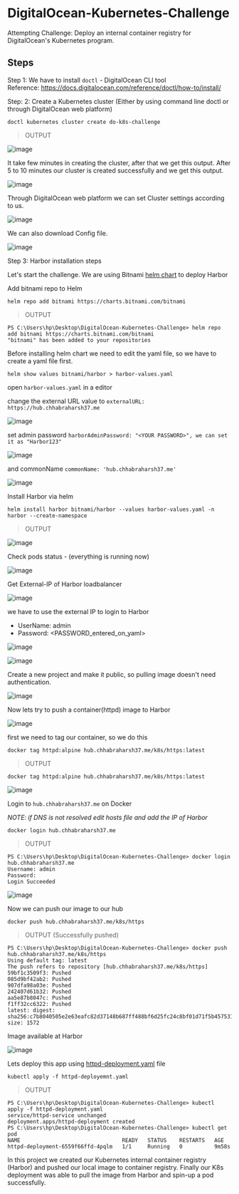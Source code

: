 # DigitalOcean-Kubernetes-Challenge

Attempting Challenge: Deploy an internal container registry for DigitalOcean's Kubernetes program.<br>

## Steps

Step 1: We have to install `doctl` - DigitalOcean CLI tool<br>
        Reference: https://docs.digitalocean.com/reference/doctl/how-to/install/

Step: 2: Create a Kubernetes cluster
         (Either by using command line doctl or through DigitalOcean web platform)

```
doctl kubernetes cluster create do-k8s-challenge
```
>OUTPUT

![image](https://user-images.githubusercontent.com/60788180/147603136-38d7b69b-863c-40b1-a02b-62642eb2ce31.png)

It take few minutes in creating the cluster, after that we get this output.
After 5 to 10 minutes our cluster is created successfully and we get this output.

![image](https://user-images.githubusercontent.com/60788180/147611042-951029bf-2c47-429c-8374-c49970813dcd.png)

Through DigitalOcean web platform we can set Cluster settings according to us.

![image](https://user-images.githubusercontent.com/60788180/147611113-bcb6375f-a84d-4b8a-b210-30b02057bd12.png)

We can also download Config file.

![image](https://user-images.githubusercontent.com/60788180/147611150-30aabaf5-76ca-4a4e-ac37-2cedb4955199.png)


Step 3: Harbor installation steps

Let's start the challenge. We are using Bitnami [helm chart](https://bitnami.com/stack/harbor/helm) to deploy Harbor

Add bitnami repo to Helm

```
helm repo add bitnami https://charts.bitnami.com/bitnami
```
> OUTPUT
```
PS C:\Users\hp\Desktop\DigitalOcean-Kubernetes-Challenge> helm repo add bitnami https://charts.bitnami.com/bitnami
"bitnami" has been added to your repositories
```
Before installing helm chart we need to edit the yaml file, so we have to create a yaml file first.
```
helm show values bitnami/harbor > harbor-values.yaml
```

open `harbor-values.yaml` in a editor

change the external URL value to `externalURL: https://hub.chhabraharsh37.me` 

![image](https://user-images.githubusercontent.com/60788180/147604327-95e4008c-0065-41c6-a41f-284bc8387059.png)


set admin password `harborAdminPassword: "<YOUR PASSWORD>", we can set it as "Harbor123"`

![image](https://user-images.githubusercontent.com/60788180/147607174-9d7ae317-14d7-4125-a2a4-71ad876b4b6b.png)

and commonName `commonName: 'hub.chhabraharsh37.me'`

![image](https://user-images.githubusercontent.com/60788180/147604482-6c3426d7-85ab-49a1-8ae8-af8abd7c712b.png)



Install Harbor via helm
```
helm install harbor bitnami/harbor --values harbor-values.yaml -n harbor --create-namespace
```
>OUTPUT


![image](https://user-images.githubusercontent.com/60788180/147611541-2afd56d3-3661-4ff0-a29f-2537df25a036.png)

Check pods status - (everything is running now)

![image](https://user-images.githubusercontent.com/60788180/147611706-dbfbe3ba-5c34-4185-bdd5-d002207578c7.png)

Get External-IP of Harbor loadbalancer

![image](https://user-images.githubusercontent.com/60788180/147611781-ebb89c9b-bba9-4c5e-93de-e244043c921e.png)


we have to use the external IP to login to Harbor
- UserName: admin
- Password: <PASSWORD_entered_on_yaml>

![image](https://user-images.githubusercontent.com/60788180/147614249-97ea6b1f-c9ab-41f1-a4ff-67a6abbd5b2e.png)


![image](https://user-images.githubusercontent.com/60788180/147613844-5222ff93-6b3d-44c6-87f7-88e917903106.png)

Create a new project and make it public, so pulling image doesn't need authentication.

![image](https://user-images.githubusercontent.com/60788180/147613986-cf1c3a43-8119-4189-9267-aee3ed48bf49.png)

Now lets try to push a container(httpd) image to Harbor

![image](https://user-images.githubusercontent.com/60788180/147612078-43535349-78c9-40c2-a25b-8789ef0aeb4a.png)

first we need to tag our container, so we do this 

```
docker tag httpd:alpine hub.chhabraharsh37.me/k8s/https:latest
```
>OUTPUT
```
docker tag httpd:alpine hub.chhabraharsh37.me/k8s/https:latest
```
![image](https://user-images.githubusercontent.com/60788180/147612222-fff9c319-0a10-4faa-a43f-4c19fac2d2b9.png)


Login to `hub.chhabraharsh37.me` on Docker

*NOTE: if DNS is not resolved edit hosts file and add the IP of Harbor*

```
docker login hub.chhabraharsh37.me
```
>OUTPUT
```
PS C:\Users\hp\Desktop\DigitalOcean-Kubernetes-Challenge> docker login hub.chhabraharsh37.me
Username: admin
Password: 
Login Succeeded
```

![image](https://user-images.githubusercontent.com/60788180/147612463-7f73b494-579b-46a8-9a58-3a7202f49cf2.png)

Now we can push our image to our hub

```docker
docker push hub.chhabraharsh37.me/k8s/https
```
>OUTPUT (Successfully pushed)
```
PS C:\Users\hp\Desktop\DigitalOcean-Kubernetes-Challenge> docker push hub.chhabraharsh37.me/k8s/https
Using default tag: latest
The push refers to repository [hub.chhabraharsh37.me/k8s/https]
59bf1c3509f3: Pushed
085d9bf42ab2: Pushed
907dfa98a03e: Pushed
242407d61b32: Pushed
aa5e87b8047c: Pushed
f1ff32cc6322: Pushed
latest: digest: sha256:c7b8040505e2e63eafc82d37148b687ff488bf6d25fc24c8bf01d71f5b457531 size: 1572
```
Image available at Harbor 

![image](https://user-images.githubusercontent.com/60788180/147614077-726e4ff4-8c8c-4108-adb2-593f58ea4624.png)

Lets deploy this app using [httpd-deployment.yaml](httpd-deployment.yaml) file

```
kubectl apply -f httpd-deployemnt.yaml
```
>OUTPUT
```
PS C:\Users\hp\Desktop\DigitalOcean-Kubernetes-Challenge> kubectl apply -f httpd-deployment.yaml
service/httpd-service unchanged
deployment.apps/httpd-deployment created
PS C:\Users\hp\Desktop\DigitalOcean-Kubernetes-Challenge> kubectl get pod
NAME                                READY   STATUS    RESTARTS   AGE
httpd-deployment-6559f66ffd-4pqlm   1/1     Running   0          9m58s
```
In this project we created our Kubernetes internal container registry (Harbor) and pushed our local image to container registry. 
Finally our K8s deployment was able to pull the image from Harbor and spin-up a pod successfully.
